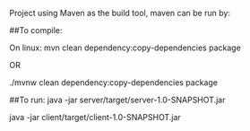 Project using Maven as the build tool, maven can be run by:

##To compile:

On linux:
mvn clean dependency:copy-dependencies package

OR

./mvnw clean dependency:copy-dependencies package


##To run:
java -jar server/target/server-1.0-SNAPSHOT.jar

java -jar client/target/client-1.0-SNAPSHOT.jar
